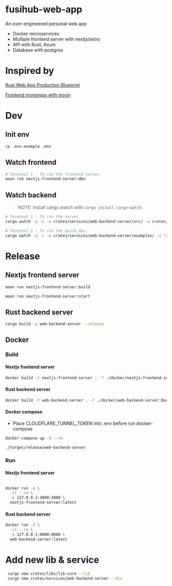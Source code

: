 # fusihub-web-app
An over-engineered personal web app
- Docker microservices
- Multiple frontend server with nextjs/astro
- API with Rust, Axum
- Database with postgres

# Inspired by
[Rust Web App Production Blueprint](https://github.com/rust10x/rust-web-app)

[Frontend monorepo with moon](https://github.com/moonrepo/examples/tree/master)

# Dev

## Init env
```sh
cp .env.example .env
```

## Watch frontend

```sh
# Terminal 1 - To run the frontend server.
moon run nextjs-frontend-server:dev
```

## Watch backend

> NOTE: Install cargo watch with `cargo install cargo-watch`.

```sh
# Terminal 1 - To run the server.
cargo watch -q -c -w crates/services/web-backend-server/src/ -w crates/libs/ -w .cargo/ -x "run -p web-backend-server"

# Terminal 2 - To run the quick_dev.
cargo watch -q -c -w crates/services/web-backend-server/examples/ -x "run -p web-backend-server --example quick_dev"
```

# Release

## Nextjs frontend server
```sh
moon run nextjs-frontend-server:build

moon run nextjs-frontend-server:start
```

## Rust backend server
```sh
cargo build -p web-backend-server --release
```

## Docker

### Build

#### Nextjs frontend server

```sh
docker build -t nextjs-frontend-server . -f ./docker/nextjs-frontend-server.Dockerfile
```
#### Rust backend server

```sh
docker build -t web-backend-server . -f ./docker/web-backend-server.Dockerfile
```

#### Docker compose
- Place CLOUDFLARE_TUNNEL_TOKEN into .env before run docker-compose

```sh
docker-compose up -d --rm

./target/release/web-backend-server
```

### Run

#### Nextjs frontend server

```sh

docker run -d \
  -it --rm \
  -p 127.0.0.1:3000:3000 \
  nextjs-frontend-server:latest
```
#### Rust backend server

```sh
docker run -d \
  -it --rm \
  -p 127.0.0.1:8080:8080 \
  web-backend-server:latest
```


# Add new lib & service
```sh
 cargo new crates/libs/lib-core --lib
 cargo new crates/services/web-backend-server --bin
 ```